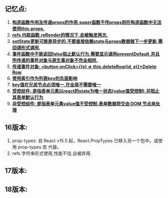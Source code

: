 ## 记忆点:
1. **[构造函数作用及传递props的作用,super函数不传props则在构造函数中无法使用this.props.](https://zh-hans.reactjs.org/docs/react-component.html#constructor)**
2. **[refs 内联函数,reRender的情况下,会被触发两次.](https://zh-hans.reactjs.org/docs/refs-and-the-dom.html)**
3. **[setState更新可能是异步的,不要直接依赖state与props数据做下一步更新,需回调形式调用.](https://zh-hans.reactjs.org/docs/state-and-lifecycle.html)**
4. **[事件函数中不能返回false阻止默认行为,需要显示调用preventDefault,并且所传递的事件对象与原生事对象不完全相同.](https://zh-hans.reactjs.org/docs/handling-events.html)**
5. **[传递事件对象: <button onClick={(e) => this.deleteRow(id, e)}>Delete Row</button>](https://zh-hans.reactjs.org/docs/handling-events.html)**
6. **[使用索引作为列表key的负面影响](https://robinpokorny.medium.com/index-as-a-key-is-an-anti-pattern-e0349aece318)**
7. **[key值在兄弟节点必须唯一,在全局不需要唯一](https://zh-hans.reactjs.org/docs/lists-and-keys.html)**
8. **[受控组件: 是指表单元素以react的state为唯一状态(value值受控制),并阻止其表单默认行为](https://zh-hans.reactjs.org/docs/forms.html)**
9. **[非受控组件: 是指表单元素value值不受控制,表单数据将交由 DOM 节点来处理](https://zh-hans.reactjs.org/docs/forms.html)**
## 16版本:
1. prop-types: 自 React v15.5 起，React.PropTypes 已移入另一个包中。请使用 prop-types 库 代替。
2. refs 字符串形式使用,性能不佳,会被弃用.
## 17版本:
## 18版本:
